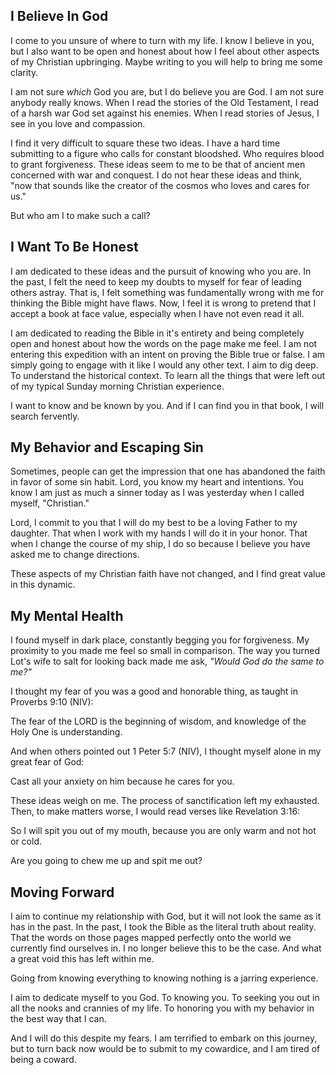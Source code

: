 <div id='meta'>
    <div key='subtext' value='My recommitment to God'></div>
    <div key='dob' value='1/20/2025'></div>
    <div key='description' value='My Christian faith and deconstruction has left me without a clear idea of who or what God is. I still believe in God, and so in this article I recommit myself to God in the best way that I know how.'></div>
    <div key='keywords' value='God, Faith, Recommitment'></div>
    <div key='video-src' value='https://www.youtube.com/embed/j5dnseXMfho?si=g8FtEYmcf7UWxc1t'></div>
</div>


## I Believe In God
I come to you unsure of where to turn with my life. I know I believe in you, but I also want to be open and honest about how I feel about other aspects of my Christian upbringing. Maybe writing to you will help to bring me some clarity.

I am not sure *which* God you are, but I do believe you are God. I am not sure anybody really knows. When I read the stories of the Old Testament, I read of a harsh war God set against his enemies. When I read stories of Jesus, I see in you love and compassion.

I find it very difficult to square these two ideas. I have a hard time submitting to a figure who calls for constant bloodshed. Who requires blood to grant forgiveness. These ideas seem to me to be that of ancient men concerned with war and conquest. I do not hear these ideas and think, "now that sounds like the creator of the cosmos who loves and cares for us."

But who am I to make such a call?

## I Want To Be Honest
I am dedicated to these ideas and the pursuit of knowing who you are. In the past, I felt the need to keep my doubts to myself for fear of leading others astray. That is, I felt something was fundamentally wrong with me for thinking the Bible might have flaws. Now, I feel it is wrong to pretend that I accept a book at face value, especially when I have not even read it all.

I am dedicated to reading the Bible in it's entirety and being completely open and honest about how the words on the page make me feel. I am not entering this expedition with an intent on proving the Bible true or false. I am simply going to engage with it like I would any other text. I aim to dig deep. To understand the historical context. To learn all the things that were left out of my typical Sunday morning Christian experience.

I want to know and be known by you. And if I can find you in that book, I will search fervently.

## My Behavior and Escaping Sin
Sometimes, people can get the impression that one has abandoned the faith in favor of some sin habit. Lord, you know my heart and intentions. You know I am just as much a sinner today as I was yesterday when I called myself, "Christian."

Lord, I commit to you that I will do my best to be a loving Father to my daughter. That when I work with my hands I will do it in your honor. That when I change the course of my ship, I do so because I believe you have asked me to change directions.

These aspects of my Christian faith have not changed, and I find great value in this dynamic.

## My Mental Health
I found myself in dark place, constantly begging you for forgiveness. My proximity to you made me feel so small in comparison. The way you turned Lot's wife to salt for looking back made me ask, *"Would God do the same to me?"*

I thought my fear of you was a good and honorable thing, as taught in Proverbs 9:10 (NIV):

<bible-quote title="Proverbs 9:10" translation="NIV">
    The fear of the LORD is the beginning of wisdom, and knowledge of the Holy One is understanding.
</bible-quote>

And when others pointed out 1 Peter 5:7 (NIV), I thought myself alone in my great fear of God:

<bible-quote title="1 Peter 5:7" translation="NIV">
    Cast all your anxiety on him because he cares for you.
</bible-quote>

These ideas weigh on me. The process of sanctification left my exhausted. Then, to make matters worse, I would read verses like Revelation 3:16:

<bible-quote title="Revelation 3:16" translation="NIV">
    So I will spit you out of my mouth, because you are only warm and not hot or cold. 
</bible-quote>

Are you going to chew me up and spit me out?

## Moving Forward
I aim to continue my relationship with God, but it will not look the same as it has in the past. In the past, I took the Bible as the literal truth about reality. That the words on those pages mapped perfectly onto the world we currently find ourselves in. I no longer believe this to be the case. And what a great void this has left within me.

Going from knowing everything to knowing nothing is a jarring experience.

I aim to dedicate myself to you God. To knowing you. To seeking you out in all the nooks and crannies of my life. To honoring you with my behavior in the best way that I can.

And I will do this despite my fears. I am terrified to embark on this journey, but to turn back now would be to submit to my cowardice, and I am tired of being a coward.